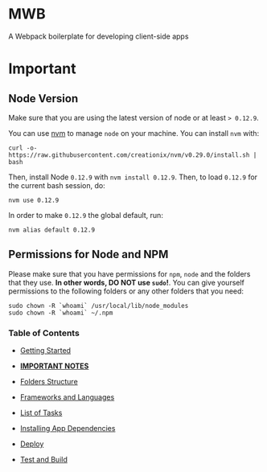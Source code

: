 # MWB

A Webpack boilerplate for developing client-side apps

# Important

## Node Version

Make sure that you are using the latest version of node or at least `> 0.12.9`.

You can use [nvm](https://github.com/creationix/nvm) to manage `node` on your machine. You can install `nvm` with:

    curl -o- https://raw.githubusercontent.com/creationix/nvm/v0.29.0/install.sh | bash

Then, install Node `0.12.9` with `nvm install 0.12.9`. Then, to load `0.12.9` for the current bash session, do:

    nvm use 0.12.9

In order to make `0.12.9` the global default, run:

    nvm alias default 0.12.9

## Permissions for Node and NPM

Please make sure that you have permissions for `npm`, `node` and the folders that they use. **In other words, DO NOT use `sudo`!**. You can give yourself permissions to the following folders or any other folders that you need:

    sudo chown -R `whoami` /usr/local/lib/node_modules
    sudo chown -R `whoami` ~/.npm

### Table of Contents

- [Getting Started](./docs/start.md)

- **[IMPORTANT NOTES](./docs/notes.md)**

- [Folders Structure](./docs/folders.md)

- [Frameworks and Languages](./docs/details.md)

- [List of Tasks](./docs/tasks.md)

- [Installing App Dependencies](./docs/deps.md)

- [Deploy](./docs/deploy.md)

- [Test and Build](./docs/test.md)
